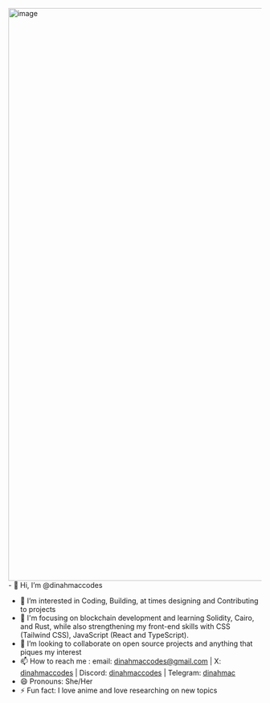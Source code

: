 <img width="948" height="1138" alt="image" src="https://github.com/user-attachments/assets/45c61bb3-1b1b-45b8-a424-3c07e4715aeb" />- 👋 Hi, I’m @dinahmaccodes
- 👀 I’m interested in Coding, Building, at times designing and Contributing to projects
- 🌱 I'm focusing on blockchain development and learning Solidity, Cairo, and Rust, while also strengthening my front-end skills with CSS (Tailwind CSS), JavaScript (React and TypeScript).
- 💞️ I’m looking to collaborate on open source projects and anything that piques my interest
- 📫 How to reach me : email: dinahmaccodes@gmail.com | X: [dinahmaccodes](https://x.com/dinahmaccodes) | Discord: [dinahmaccodes](https://discordapp.com/users/dinahmaccodes) | Telegram: [dinahmac](t.me/dinahmac)
- 😄 Pronouns: She/Her
- ⚡ Fun fact: I love anime and love researching on new topics 

<!---
dinahmaccodes/dinahmaccodes is a ✨ special ✨ repository because its `README.md` (this file) appears on your GitHub profile.
You can click the Preview link to take a look at your changes.
--->
